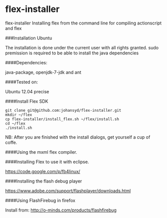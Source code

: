 flex-installer
==============

flex-installer Installing flex from the command line for compiling actionscript and flex

###Installation Ubuntu

The installation is done under the current user with all rights granted. sudo premission is required to be able to install the java dependencies

####Dependencies:

java-package, openjdk-7-jdk and ant

####Tested on:

Ubuntu 12.04 precise

####Install Flex SDK

	git clone git@github.com:johansyd/flex-installer.git
	mkdir ~/flex
	cp flex-installer/install_flex.sh ~/flex/install.sh
	cd ~/flex
	./install.sh

NB: After you are finished with the install dialogs, get yourself a cup of coffe.

####Using the mxml flex compiler.

####Installing Flex to use it with eclipse.

https://code.google.com/p/fb4linux/

####Installing the flash debug player

https://www.adobe.com/support/flashplayer/downloads.html

####Using FlashFirebug in firefox

Install from: http://o-minds.com/products/flashfirebug

